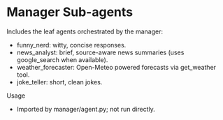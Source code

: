 # Manager Sub-agents

Includes the leaf agents orchestrated by the manager:
- funny_nerd: witty, concise responses.
- news_analyst: brief, source-aware news summaries (uses google_search when available).
- weather_forecaster: Open-Meteo powered forecasts via get_weather tool.
- joke_teller: short, clean jokes.

Usage
- Imported by manager/agent.py; not run directly.
